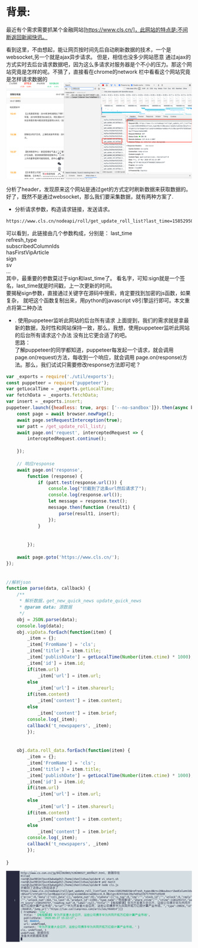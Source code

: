 # 背景:
最近有个需求需要抓某个金融网站[https://www.cls.cn/]，此网站的特点是:不间断返回新闻快讯。  

看到这里，不由想起，能让网页按时间先后自动刷新数据的技术，一个是websocket,另一个就是ajax异步请求。
但是，相信也没多少网站愿意
通过ajax的方式实时去后台请求数据吧，因为这么多请求对服务器是个不小的压力。那这个网站究竟是怎样的呢。不猜了，直接看在chrome的network
栏中看看这个网站究竟是怎样请求数据的  
![](../pic/监听请求.png)   

分析了header，发现原来这个网站是通过get的方式定时刷新数据来获取数据的。  
好了，既然不是通过websocket，那么我们要采集数据，就有两种方案了.
* 分析请求参数，构造请求链接，发送请求。
```bash
https://www.cls.cn/nodeapi/roll/get_update_roll_list?last_time=1585295035&refresh_type=0&rn=20&subscribedColumnIds=&hasFirstVipArticle=1&app=CailianpressWeb&os=web&sv=6.8.0&sign=77a2d9e875da397333e8615d2d910982
```
可以看到，此链接由几个参数构成，分别是：
last_time  
refresh_type  
subscribedColumnIds  
hasFirstVipArticle  
sign  
sv  
...  
其中，最重要的参数莫过于sign和last_time了。
看名字，可知:sign就是一个签名，last_time就是时间戳，上一次更新的时间。    
要揭秘sign参数，直接通过关键字在源码中搜索，肯定要找到加密的js函数，如果复杂，
就吧这个函数复制出来，用python的javascript v8引擎运行即可。本文重点将第二种办法  

* . 使用puppeteer监听此网站的后台所有请求 
上面提到，我们的需求就是拿最新的数据，及时性和网站保持一致，那么，我想，使用puppeteer监听此网站的后台所有请求这个办法
没有比它更合适了的吧。  
思路：  
了解puppeteer的同学都知道，puppeteer每发起一个请求，就会调用page.on(request)方法，每收到一个响应，就会调用
page.on(response)方法。那么，我们试试只需要修改response方法即可呢？
```javascript
var _exports = require('./util/exports');
const puppeteer = require('puppeteer');
var getLocalTime = _exports.getLocalTime;
var fetchData = _exports.fetchData;
var insert = _exports.insert;
puppeteer.launch({headless: true, args: ['--no-sandbox']}).then(async browser => {
    const page = await browser.newPage();
    await page.setRequestInterception(true);
    var patt = /get_update_roll_list/;
    await page.on('request', interceptedRequest => {
        interceptedRequest.continue();

    });

    // 响应response
    await page.on('response',
        function (response) {
            if (patt.test(response.url())) {
                console.log("拦截到了这条url然后请求了");
                console.log(response.url());
                let message = response.text();
                message.then(function (result1) {
                    parse(result1, insert);
                });
            }


        });

    await page.goto('https://www.cls.cn/');
});


//解析json
function parse(data, callback) {
    /**
     * 解析数据，get_new_quick_news update_quick_news
     * @param data: 源数据
     */
    obj = JSON.parse(data);
    console.log(data);
    obj.vipData.forEach(function(item) {
        _item = {};
        _item['FromName'] = 'cls';
        _item['title'] = item.title;
        _item['publishDate'] = getLocalTime(Number(item.ctime) * 1000);
        _item['id'] = item.id;
        if(item.url)
            _item['url'] = item.url;
        else
            _item['url'] = item.shareurl;
        if(item.content)
            _item['content'] = item.content;
        else
            _item['content'] = item.brief;
        console.log(_item);
        callback('t_newspapers', _item);
        });


    obj.data.roll_data.forEach(function(item) {
        _item = {};
        _item['FromName'] = 'cls';
        _item['title'] = item.title;
        _item['publishDate'] = getLocalTime(Number(item.ctime) * 1000);
        _item['id'] = item.id;
        if(item.url)
            _item['url'] = item.url;
        else
            _item['url'] = item.shareurl;
        if(item.content)
            _item['content'] = item.content;
        else
            _item['content'] = item.brief;
        console.log(_item);
        callback('t_newspapers', _item)
        });

}


```
![](../pic/拦截请求2.png)  
